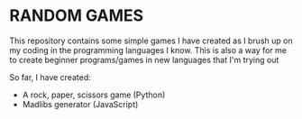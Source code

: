 # RANDOM GAMES
This repository contains some simple  games I have created as I brush up on my coding in the programming languages I know.
This is also a way for me to create beginner programs/games in new languages that I'm trying out

So far, I have created:
- A rock, paper, scissors game (Python)
- Madlibs generator (JavaScript)
